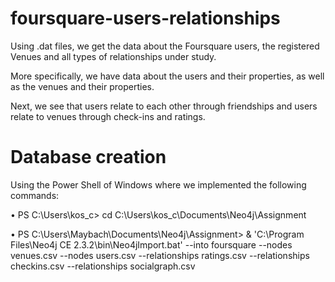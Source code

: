 # foursquare-users-relationships

Using .dat files, we get the data about the Foursquare users, the registered Venues and all types of relationships under study. 

More specifically, we have data about the users and their properties, as well as the venues and their properties. 

Next, we see that users relate to each other through friendships and users relate to venues through check-ins and ratings. 

# Database creation 

Using the Power Shell of Windows where we implemented the following commands:

•	PS C:\Users\kos_c>  cd C:\Users\kos_c\Documents\Neo4j\Assignment

•	PS C:\Users\Maybach\Documents\Neo4j\Assignment> & 'C:\Program Files\Neo4j CE 2.3.2\bin\Neo4jImport.bat' --into foursquare  --nodes venues.csv --nodes users.csv --relationships ratings.csv --relationships checkins.csv --relationships socialgraph.csv
